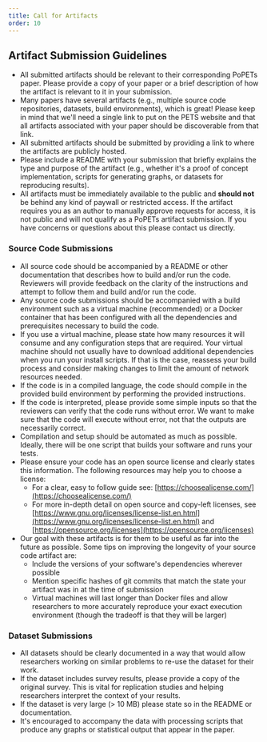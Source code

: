 ```yaml
---
title: Call for Artifacts
order: 10
---
```


## Artifact Submission Guidelines


- All submitted artifacts should be relevant to their corresponding PoPETs
  paper. Please provide a copy of your paper or a brief description of how the
  artifact is relevant to it in your submission.
- Many papers have several artifacts (e.g., multiple source code repositories,
  datasets, build environments), which is great! Please keep in mind that we'll
  need a single link to put on the PETS website and that all artifacts
  associated with your paper should be discoverable from that link.
- All submitted artifacts should be submitted by providing a link to where the
  artifacts are publicly hosted.
- Please include a README with your submission that briefly explains the type
  and purpose of the artifact (e.g., whether it's a proof of concept
  implementation, scripts for generating graphs, or datasets for reproducing
  results).
- All artifacts must be immediately available to the public and **should not**
  be behind any kind of paywall or restricted access. If the artifact requires
  you as an author to manually approve requests for access, it is not public and
  will not qualify as a PoPETs artifact submission. If you have concerns or
  questions about this please contact us directly.

### Source Code Submissions

- All source code should be accompanied by a README or other documentation that
  describes how to build and/or run the code. Reviewers will provide feedback on
  the clarity of the instructions and attempt to follow them and build and/or
  run the code.
- Any source code submissions should be accompanied with a build environment
  such as a virtual machine (recommended) or a Docker container that has been
  configured with all the dependencies and prerequisites necessary to build the
  code.
- If you use a virtual machine, please state how many resources it will consume
  and any configuration steps that are required. Your virtual machine should not
  usually have to download additional dependencies when you run your install
  scripts. If that is the case, reassess your build process and consider making
  changes to limit the amount of network resources needed.
- If the code is in a compiled language, the code should compile in the provided
  build environment by performing the provided instructions.
- If the code is interpreted, please provide some simple inputs so that the
  reviewers can verify that the code runs without error. We want to make sure
  that the code will execute without error, not that the outputs are necessarily
  correct.
- Compilation and setup should be automated as much as possible. Ideally, there
  will be one script that builds your software and runs your tests.
- Please ensure your code has an open source license and clearly states this
  information. The following resources may help you to choose a license:
  - For a clear, easy to follow guide see: [https://choosealicense.com/](https://choosealicense.com/)
  - For more in-depth detail on open source and copy-left licenses, see
    [https://www.gnu.org/licenses/license-list.en.html](https://www.gnu.org/licenses/license-list.en.html) and
    [https://opensource.org/licenses](https://opensource.org/licenses)
- Our goal with these artifacts is for them to be useful as far into the future
  as possible. Some tips on improving the longevity of your source code artifact
  are:
  - Include the versions of your software's dependencies wherever possible
  - Mention specific hashes of git commits that match the state your artifact
    was in at the time of submission
  - Virtual machines will last longer than Docker files and allow researchers to
    more accurately reproduce your exact execution environment (though the
    tradeoff is that they will be larger)

### Dataset Submissions

- All datasets should be clearly documented in a way that would allow
  researchers working on similar problems to re-use the dataset for their work.
- If the dataset includes survey results, please provide a copy of the original
  survey. This is vital for replication studies and helping researchers
  interpret the context of your results.
- If the dataset is very large (> 10 MB) please state so in the README or
  documentation.
- It's encouraged to accompany the data with processing scripts that produce any
  graphs or statistical output that appear in the paper.

